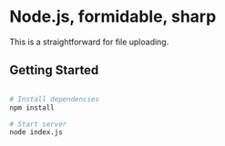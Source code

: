 Node.js, formidable, sharp 
==================================

This is a straightforward for file uploading.


Getting Started
---------------

```sh

# Install dependencies
npm install

# Start server
node index.js

```
